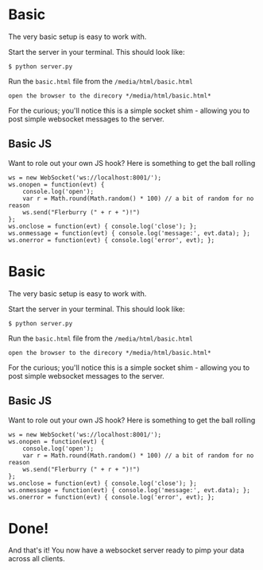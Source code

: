 # Basic

The very basic setup is easy to work with.

Start the server in your terminal. This should look like:

    $ python server.py


Run the `basic.html` file from the `/media/html/basic.html`

    open the browser to the direcory */media/html/basic.html*


For the curious; you'll notice this is a simple socket shim - allowing you to
post simple websocket messages to the server.

## Basic JS

Want to role out your own JS hook? Here is something to get the ball rolling

    ws = new WebSocket('ws://localhost:8001/');
    ws.onopen = function(evt) {
        console.log('open');
        var r = Math.round(Math.random() * 100) // a bit of random for no reason
        ws.send("Flerburry (" + r + ")!")
    };
    ws.onclose = function(evt) { console.log('close'); };
    ws.onmessage = function(evt) { console.log('message:', evt.data); };
    ws.onerror = function(evt) { console.log('error', evt); };
# Basic

The very basic setup is easy to work with.

Start the server in your terminal. This should look like:

    $ python server.py


Run the `basic.html` file from the `/media/html/basic.html`

    open the browser to the direcory */media/html/basic.html*


For the curious; you'll notice this is a simple socket shim - allowing you to
post simple websocket messages to the server.

## Basic JS

Want to role out your own JS hook? Here is something to get the ball rolling

    ws = new WebSocket('ws://localhost:8001/');
    ws.onopen = function(evt) {
        console.log('open');
        var r = Math.round(Math.random() * 100) // a bit of random for no reason
        ws.send("Flerburry (" + r + ")!")
    };
    ws.onclose = function(evt) { console.log('close'); };
    ws.onmessage = function(evt) { console.log('message:', evt.data); };
    ws.onerror = function(evt) { console.log('error', evt); };


# Done!

And that's it! You now have a websocket server ready to pimp your data across all
clients.